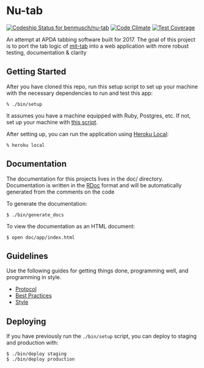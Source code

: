 # Nu-tab

[![Codeship Status for benmusch/nu-tab](https://codeship.com/projects/b391e820-d527-0134-caef-66656fa4ab2f/status?branch=master)](https://www.codeship.com/projects/202400)
[![Code Climate](https://codeclimate.com/github/BenMusch/nu-tab/badges/gpa.svg)](https://codeclimate.com/github/BenMusch/nu-tab)
[![Test Coverage](https://codeclimate.com/github/BenMusch/nu-tab/badges/coverage.svg)](https://codeclimate.com/github/BenMusch/nu-tab/coverage)

An attempt at APDA tabbing software built for 2017. The goal of this project is
to port the tab logic of [mit-tab](https://github.com/jolynch/mit-tab) into a
web application with more robust testing, documentation & clarity

## Getting Started

After you have cloned this repo, run this setup script to set up your machine
with the necessary dependencies to run and test this app:

    % ./bin/setup

It assumes you have a machine equipped with Ruby, Postgres, etc. If not, set up
your machine with [this script].

[this script]: https://github.com/thoughtbot/laptop

After setting up, you can run the application using [Heroku Local]:

    % heroku local

[Heroku Local]: https://devcenter.heroku.com/articles/heroku-local

## Documentation

The documentation for this projects lives in the doc/ directory. Documentation
is written in the [RDoc](https://github.com/rdoc/rdoc) format and will be
automatically generated from the comments on the code

To generate the documentation:

    $ ./bin/generate_docs

To view the documentation as an HTML document:

    $ open doc/app/index.html

## Guidelines

Use the following guides for getting things done, programming well, and
programming in style.

* [Protocol](http://github.com/thoughtbot/guides/blob/master/protocol)
* [Best Practices](http://github.com/thoughtbot/guides/blob/master/best-practices)
* [Style](http://github.com/thoughtbot/guides/blob/master/style)

## Deploying

If you have previously run the `./bin/setup` script,
you can deploy to staging and production with:

    $ ./bin/deploy staging
    $ ./bin/deploy production
